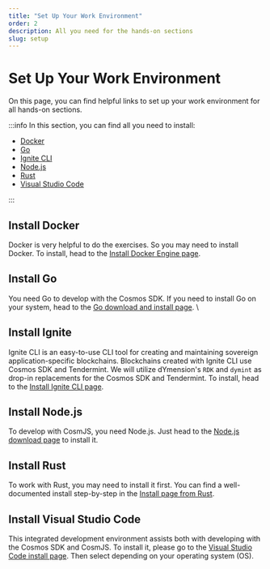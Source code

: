 ```yaml
---
title: "Set Up Your Work Environment"
order: 2
description: All you need for the hands-on sections
slug: setup
---
```


# Set Up Your Work Environment

On this page, you can find helpful links to set up your work environment for all hands-on sections.

:::info In this section, you can find all you need to install:

- [Docker](https://www.docker.com/)
- [Go](https://go.dev/)
- [Ignite CLI](https://ignite.com/)
- [Node.js](https://nodejs.org/en/)
- [Rust](https://www.rust-lang.org/)
- [Visual Studio Code](https://code.visualstudio.com/)

:::

## Install Docker

Docker is very helpful to do the exercises. So you may need to install Docker. To install, head to the [Install Docker Engine page](https://docs.docker.com/engine/install/).

## Install Go

You need Go to develop with the Cosmos SDK. If you need to install Go on your system, head to the [Go download and install page](https://go.dev/doc/install).
\

## Install Ignite

Ignite CLI is an easy-to-use CLI tool for creating and maintaining sovereign application-specific blockchains. Blockchains created with Ignite CLI use Cosmos SDK and Tendermint. We will utilize dYmension's `RDK` and `dymint` as drop-in replacements for the Cosmos SDK and Tendermint. To install, head to the [Install Ignite CLI page](https://docs.ignite.com/guide/install).

## Install Node.js

To develop with CosmJS, you need Node.js. Just head to the [Node.js download page](https://nodejs.org/en/download/) to install it.

## Install Rust

To work with Rust, you may need to install it first. You can find a well-documented install step-by-step in the [Install page from Rust](https://www.rust-lang.org/tools/install).

## Install Visual Studio Code

This integrated development environment assists both with developing with the Cosmos SDK and CosmJS. To install it, please go to the [Visual Studio Code install page](https://code.visualstudio.com/Download). Then select depending on your operating system (OS).
